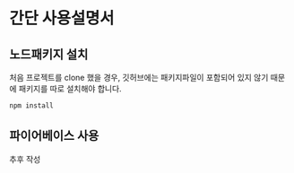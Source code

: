 # 간단 사용설명서

## 노드패키지 설치

처음 프로젝트를 clone 했을 경우, 깃허브에는 패키지파일이 포함되어 있지 않기 때문에 패키지를 따로 설치해야 합니다.

```bash
npm install
```

## 파이어베이스 사용

추후 작성